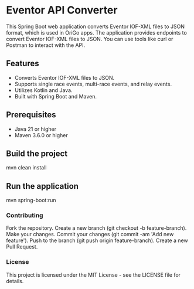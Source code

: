 # Eventor API Converter

This Spring Boot web application converts Eventor IOF-XML files to JSON format, which is used in OriGo apps.
The application provides endpoints to convert Eventor IOF-XML files to JSON. You can use tools like curl or Postman to interact with the API.

## Features

- Converts Eventor IOF-XML files to JSON.
- Supports single race events, multi-race events, and relay events.
- Utilizes Kotlin and Java.
- Built with Spring Boot and Maven.

## Prerequisites

- Java 21 or higher
- Maven 3.6.0 or higher

## Build the project
mvn clean install

## Run the application
mvn spring-boot:run

### Contributing
Fork the repository.
Create a new branch (git checkout -b feature-branch).
Make your changes.
Commit your changes (git commit -am 'Add new feature').
Push to the branch (git push origin feature-branch).
Create a new Pull Request.

### License
This project is licensed under the MIT License - see the LICENSE file for details.